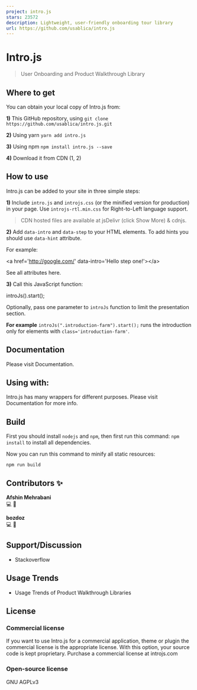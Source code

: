 ```yaml
---
project: intro.js
stars: 23572
description: Lightweight, user-friendly onboarding tour library
url: https://github.com/usablica/intro.js
---
```


Intro.js
========

> User Onboarding and Product Walkthrough Library

Where to get
------------

You can obtain your local copy of Intro.js from:

**1)** This GitHub repository, using `git clone https://github.com/usablica/intro.js.git`

**2)** Using yarn `yarn add intro.js`

**3)** Using npm `npm install intro.js --save`

**4)** Download it from CDN (1, 2)

How to use
----------

Intro.js can be added to your site in three simple steps:

**1)** Include `intro.js` and `introjs.css` (or the minified version for production) in your page. Use `introjs-rtl.min.css` for Right-to-Left language support.

> CDN hosted files are available at jsDelivr (click Show More) & cdnjs.

**2)** Add `data-intro` and `data-step` to your HTML elements. To add hints you should use `data-hint` attribute.

For example:

<a href\='http://google.com/' data-intro\='Hello step one!'\></a\>

See all attributes here.

**3)** Call this JavaScript function:

introJs().start();

Optionally, pass one parameter to `introJs` function to limit the presentation section.

**For example** `introJs(".introduction-farm").start();` runs the introduction only for elements with `class='introduction-farm'`.

Documentation
-------------

Please visit Documentation.

Using with:
-----------

Intro.js has many wrappers for different purposes. Please visit Documentation for more info.

Build
-----

First you should install `nodejs` and `npm`, then first run this command: `npm install` to install all dependencies.

Now you can run this command to minify all static resources:

```
npm run build
```

Contributors ✨
--------------

  
**Afshin Mehrabani**  
💻 📖

  
**bozdoz**  
💻 📖

Support/Discussion
------------------

-   Stackoverflow

Usage Trends
------------

-   Usage Trends of Product Walkthrough Libraries

License
-------

### Commercial license

If you want to use Intro.js for a commercial application, theme or plugin the commercial license is the appropriate license. With this option, your source code is kept proprietary. Purchase a commercial license at introjs.com

### Open-source license

GNU AGPLv3
